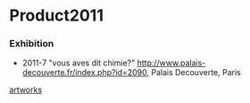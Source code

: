 # Product2011

### Exhibition

* 2011-7 "vous aves dit chimie?" http://www.palais-decouverte.fr/index.php?id=2090, Palais Decouverte, Paris

[artworks](artworks.md)



